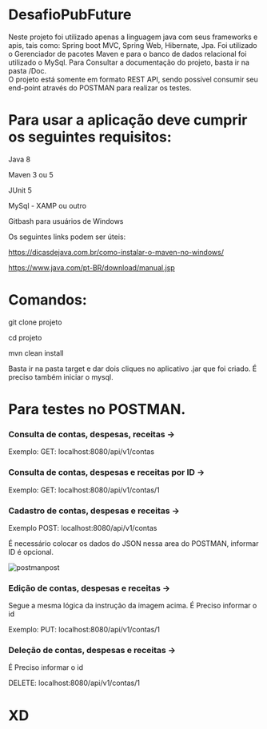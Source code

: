 # DesafioPubFuture

Neste projeto foi utilizado apenas a linguagem java com seus frameworks e apis, tais como: Spring boot MVC, Spring Web, Hibernate, Jpa.
Foi utilizado o Gerenciador de pacotes Maven e para o banco de dados relacional foi utilizado o MySql.
Para Consultar a documentação do projeto, basta ir na pasta /Doc.
 <br />O projeto está somente em formato REST API, sendo possível consumir seu end-point através do POSTMAN para realizar os testes.

# Para usar a aplicação deve cumprir os seguintes requisitos:

Java 8

Maven 3 ou 5

JUnit 5

MySql - XAMP ou outro

Gitbash para usuários de Windows

Os seguintes links podem ser úteis:

https://dicasdejava.com.br/como-instalar-o-maven-no-windows/

https://www.java.com/pt-BR/download/manual.jsp
# Comandos:

git clone projeto
  
cd projeto

mvn clean install
  
Basta ir na pasta target e dar dois cliques no aplicativo .jar que foi criado.
É preciso também iniciar o mysql.
  
# Para testes no POSTMAN.

### Consulta de contas, despesas, receitas ->

Exemplo:
GET: localhost:8080/api/v1/contas
  
### Consulta de contas, despesas e receitas por ID ->

Exemplo:
GET: localhost:8080/api/v1/contas/1
  
### Cadastro de contas, despesas e receitas ->

Exemplo
POST: localhost:8080/api/v1/contas

É necessário colocar os dados do JSON nessa area do POSTMAN,
informar ID é opcional.
  
![postmanpost](https://user-images.githubusercontent.com/45194959/149731282-9663ac71-d6cc-4e83-abe2-49dc7bcd0711.png)

### Edição de contas, despesas e receitas ->

Segue a mesma lógica da instrução da imagem acima.
É Preciso informar o id

Exemplo: 
PUT: localhost:8080/api/v1/contas/1

### Deleção de contas, despesas e receitas ->

É Preciso informar o id

DELETE: localhost:8080/api/v1/contas/1

# XD

